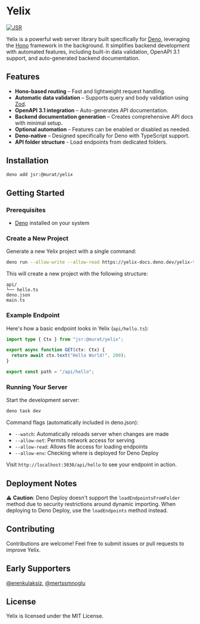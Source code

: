# Yelix

[![JSR](https://jsr.io/badges/@murat/yelix)](https://jsr.io/@murat/yelix)

Yelix is a powerful web server library built specifically for
[Deno](https://deno.land/), leveraging the [Hono](https://hono.dev/) framework
in the background. It simplifies backend development with automated features,
including built-in data validation, OpenAPI 3.1 support, and auto-generated
backend documentation.

## Features

- **Hono-based routing** – Fast and lightweight request handling.
- **Automatic data validation** – Supports query and body validation using
  [Zod](https://zod.dev/).
- **OpenAPI 3.1 integration** – Auto-generates API documentation.
- **Backend documentation generation** – Creates comprehensive API docs with
  minimal setup.
- **Optional automation** – Features can be enabled or disabled as needed.
- **Deno-native** – Designed specifically for Deno with TypeScript support.
- **API folder structure** - Load endpoints from dedicated folders.

## Installation

```sh
deno add jsr:@murat/yelix
```

## Getting Started

### Prerequisites

- [Deno](https://deno.land/) installed on your system

### Create a New Project

Generate a new Yelix project with a single command:

```sh
deno run --allow-write --allow-read https://yelix-docs.deno.dev/yelix-template.ts
```

This will create a new project with the following structure:
```
api/
└── hello.ts
deno.json
main.ts
```

### Example Endpoint

Here's how a basic endpoint looks in Yelix (`api/hello.ts`):

```typescript
import type { Ctx } from "jsr:@murat/yelix";

export async function GET(ctx: Ctx) {
  return await ctx.text("Hello World!", 200);
}

export const path = "/api/hello";
```

### Running Your Server

Start the development server:

```sh
deno task dev
```

Command flags (automatically included in deno.json):
- `--watch`: Automatically reloads server when changes are made
- `--allow-net`: Permits network access for serving
- `--allow-read`: Allows file access for loading endpoints
- `--allow-env`: Checking where is deployed for Deno Deploy

Visit `http://localhost:3030/api/hello` to see your endpoint in action.

## Deployment Notes

⚠️ **Caution**: Deno Deploy doesn't support the `loadEndpointsFromFolder` method
due to security restrictions around dynamic importing. When deploying to Deno
Deploy, use the `loadEndpoints` method instead.

## Contributing

Contributions are welcome! Feel free to submit issues or pull requests to
improve Yelix.

## Early Supporters

[@erenkulaksiz](https://github.com/erenkulaksiz),
[@mertssmnoglu](https://github.com/mertssmnoglu)

## License

Yelix is licensed under the MIT License.
